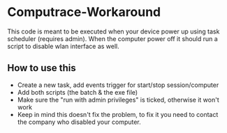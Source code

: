# Computrace-Workaround
This code is meant to be executed when your device power up using task scheduler (requires admin). When the computer power off it should run a script to disable wlan interface as well.

## How to use this
- Create a new task, add events trigger for start/stop session/computer
- Add both scripts (the batch & the exe file)
- Make sure the "run with admin privileges" is ticked, otherwise it won't work
- Keep in mind this doesn't fix the problem, to fix it you need to contact the company who disabled your computer.
